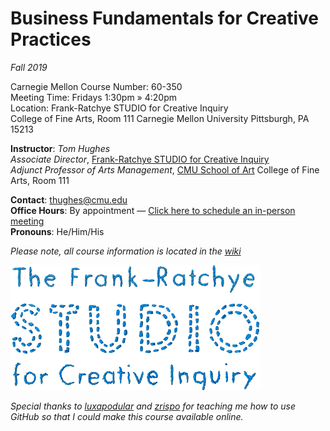 # Business Fundamentals for Creative Practices
*Fall 2019*
  
Carnegie Mellon Course Number: 60-350    
Meeting Time: Fridays 1:30pm » 4:20pm  
Location: Frank-Ratchye STUDIO for Creative Inquiry  
College of Fine Arts, Room 111
Carnegie Mellon University
Pittsburgh, PA 15213


**Instructor**: _Tom Hughes_  
*Associate Director*, [Frank-Ratchye STUDIO for Creative Inquiry](http://studioforcreativeinquiry.org/)   
*Adjunct Professor of Arts Management*, [CMU School of Art](http://www.art.cmu.edu)
College of Fine Arts, Room 111  

**Contact**: thughes@cmu.edu  
**Office Hours**: By appointment — [Click here to schedule an in-person meeting](https://www.cloudhq.net/meeting/thughes@andrew.cmu.edu)  
**Pronouns**: He/Him/His  

_Please note, all course information is located in the [wiki](https://github.com/Orthelious/PDCP_F19/wiki)_



![STUDIO Logo](/images/studiologo.png)

_Special thanks to [luxapodular](https://github.com/Luxapodular) and [zrispo](https://github.com/zrispo) for teaching me how to use GitHub so that I could make this course available online._ 
